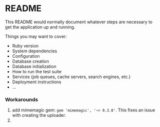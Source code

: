 # README

This README would normally document whatever steps are necessary to get the
application up and running.

Things you may want to cover:

* Ruby version
* System dependencies
* Configuration
* Database creation
* Database initialization
* How to run the test suite
* Services (job queues, cache servers, search engines, etc.)
* Deployment instructions
* ...


### Workarounds

1. add mimemagic gem: `gem 'mimemagic', '~> 0.3.8'`. This fixes an issue with creating the uploader.
2.

